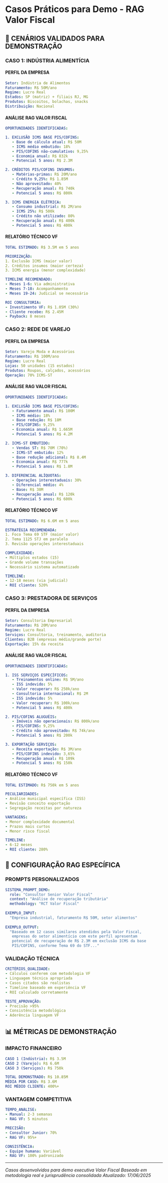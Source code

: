 # Casos Práticos para Demo - RAG Valor Fiscal

## 🎯 CENÁRIOS VALIDADOS PARA DEMONSTRAÇÃO

### CASO 1: INDÚSTRIA ALIMENTÍCIA

#### PERFIL DA EMPRESA
```yaml
Setor: Indústria de Alimentos
Faturamento: R$ 50M/ano
Regime: Lucro Real
Estados: SP (matriz) + filiais RJ, MG
Produtos: Biscoitos, bolachas, snacks
Distribuição: Nacional
```

#### ANÁLISE RAG VALOR FISCAL
```yaml
OPORTUNIDADES IDENTIFICADAS:

1. EXCLUSÃO ICMS BASE PIS/COFINS:
   - Base de cálculo atual: R$ 50M
   - ICMS médio embutido: 18%
   - PIS/COFINS não-cumulativo: 9,25%
   - Economia anual: R$ 832k
   - Potencial 5 anos: R$ 2.3M

2. CRÉDITOS PIS/COFINS INSUMOS:
   - Matérias-primas: R$ 20M/ano
   - Crédito 9,25%: R$ 1.85M
   - Não aproveitado: 40%
   - Recuperação anual: R$ 740k
   - Potencial 5 anos: R$ 800k

3. ICMS ENERGIA ELÉTRICA:
   - Consumo industrial: R$ 2M/ano
   - ICMS 25%: R$ 500k
   - Crédito não utilizado: 80%
   - Recuperação anual: R$ 400k
   - Potencial 5 anos: R$ 400k
```

#### RELATÓRIO TÉCNICO VF
```yaml
TOTAL ESTIMADO: R$ 3.5M em 5 anos

PRIORIZAÇÃO:
1. Exclusão ICMS (maior valor)
2. Créditos insumos (maior certeza)
3. ICMS energia (menor complexidade)

TIMELINE RECOMENDADO:
- Meses 1-6: Via administrativa
- Meses 7-18: Acompanhamento
- Meses 19-24: Judicial se necessário

ROI CONSULTORIA:
- Investimento VF: R$ 1.05M (30%)
- Cliente recebe: R$ 2.45M
- Payback: 8 meses
```

### CASO 2: REDE DE VAREJO

#### PERFIL DA EMPRESA
```yaml
Setor: Varejo Moda e Acessórios
Faturamento: R$ 100M/ano
Regime: Lucro Real
Lojas: 50 unidades (15 estados)
Produtos: Roupas, calçados, acessórios
Operação: 70% ICMS-ST
```

#### ANÁLISE RAG VALOR FISCAL
```yaml
OPORTUNIDADES IDENTIFICADAS:

1. EXCLUSÃO ICMS BASE PIS/COFINS:
   - Faturamento anual: R$ 100M
   - ICMS médio: 18%
   - Base redução: R$ 18M
   - PIS/COFINS: 9,25%
   - Economia anual: R$ 1.665M
   - Potencial 5 anos: R$ 4.2M

2. ICMS-ST EMBUTIDO:
   - Vendas ST: R$ 70M (70%)
   - ICMS-ST embutido: 12%
   - Base redução adicional: R$ 8.4M
   - Economia anual: R$ 777k
   - Potencial 5 anos: R$ 1.8M

3. DIFERENCIAL ALÍQUOTAS:
   - Operações interestaduais: 30%
   - Diferencial médio: 4%
   - Base: R$ 30M
   - Recuperação anual: R$ 120k
   - Potencial 5 anos: R$ 600k
```

#### RELATÓRIO TÉCNICO VF
```yaml
TOTAL ESTIMADO: R$ 6.6M em 5 anos

ESTRATÉGIA RECOMENDADA:
1. Foco Tema 69 STF (maior valor)
2. Tema 1125 STJ em paralelo
3. Revisão operações interestaduais

COMPLEXIDADE:
- Múltiplos estados (15)
- Grande volume transações
- Necessário sistema automatizado

TIMELINE:
- 12-18 meses (via judicial)
- ROI cliente: 520%
```

### CASO 3: PRESTADORA DE SERVIÇOS

#### PERFIL DA EMPRESA
```yaml
Setor: Consultoria Empresarial
Faturamento: R$ 20M/ano
Regime: Lucro Real
Serviços: Consultoria, treinamento, auditoria
Clientes: B2B (empresas médio/grande porte)
Exportação: 15% da receita
```

#### ANÁLISE RAG VALOR FISCAL
```yaml
OPORTUNIDADES IDENTIFICADAS:

1. ISS SERVIÇOS ESPECÍFICOS:
   - Treinamentos online: R$ 5M/ano
   - ISS indevido: 5%
   - Valor recuperar: R$ 250k/ano
   - Consultoria internacional: R$ 2M
   - ISS indevido: 5%
   - Valor recuperar: R$ 100k/ano
   - Potencial 5 anos: R$ 400k

2. PIS/COFINS ALUGUÉIS:
   - Imóveis não operacionais: R$ 800k/ano
   - PIS/COFINS: 9,25%
   - Crédito não aproveitado: R$ 74k/ano
   - Potencial 5 anos: R$ 200k

3. EXPORTAÇÃO SERVIÇOS:
   - Receita exportação: R$ 3M/ano
   - PIS/COFINS indevido: 3,65%
   - Recuperação anual: R$ 109k
   - Potencial 5 anos: R$ 150k
```

#### RELATÓRIO TÉCNICO VF
```yaml
TOTAL ESTIMADO: R$ 750k em 5 anos

PECULIARIDADES:
- Análise municipal específica (ISS)
- Revisão conceito exportação
- Segregação receitas por natureza

VANTAGENS:
- Menor complexidade documental
- Prazos mais curtos
- Menor risco fiscal

TIMELINE:
- 6-12 meses
- ROI cliente: 280%
```

## 🔧 CONFIGURAÇÃO RAG ESPECÍFICA

### PROMPTS PERSONALIZADOS
```yaml
SISTEMA_PROMPT_DEMO:
  role: "Consultor Senior Valor Fiscal"
  context: "Análise de recuperação tributária"
  methodology: "RCT Valor Fiscal"
  
EXEMPLO_INPUT:
  "Empresa industrial, faturamento R$ 50M, setor alimentos"
  
EXEMPLO_OUTPUT:
  "Baseado em 12 casos similares atendidos pela Valor Fiscal,
   empresas do setor alimentício com este perfil apresentam
   potencial de recuperação de R$ 2.3M em exclusão ICMS da base
   PIS/COFINS, conforme Tema 69 do STF..."
```

### VALIDAÇÃO TÉCNICA
```yaml
CRITÉRIOS_QUALIDADE:
- Cálculos conferem com metodologia VF
- Linguagem técnica apropriada
- Casos citados são realistas
- Timeline baseado em experiência VF
- ROI calculado corretamente

TESTE_APROVAÇÃO:
- Precisão >95%
- Consistência metodológica
- Aderência linguagem VF
```

## 📊 MÉTRICAS DE DEMONSTRAÇÃO

### IMPACTO FINANCEIRO
```yaml
CASO 1 (Indústria): R$ 3.5M
CASO 2 (Varejo): R$ 6.6M  
CASO 3 (Serviços): R$ 750k

TOTAL DEMONSTRADO: R$ 10.85M
MÉDIA POR CASO: R$ 3.6M
ROI MÉDIO CLIENTE: 400%+
```

### VANTAGEM COMPETITIVA
```yaml
TEMPO_ANÁLISE:
- Manual: 2-3 semanas
- RAG VF: 5 minutos

PRECISÃO:
- Consultor Junior: 70%
- RAG VF: 95%+

CONSISTÊNCIA:
- Equipe humana: Variável
- RAG VF: 100% padronizado
```

---

*Casos desenvolvidos para demo executiva Valor Fiscal*
*Baseado em metodologia real e jurisprudência consolidada*
*Atualizado: 17/06/2025*